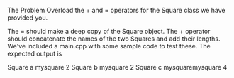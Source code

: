 The Problem
Overload the + and = operators for the Square class we have provided you.

The = should make a deep copy of the Square object.
The + operator should concatenate the names of the two Squares and add their lengths.
We've included a main.cpp with some sample code to test these. The expected output is

Square a mysquare 2
Square b mysquare 2
Square c mysquaremysquare 4
